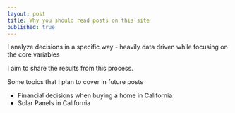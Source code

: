 ```yaml
---
layout: post
title: Why you should read posts on this site
published: true
---
```


I analyze decisions in a specific way - heavily data driven while focusing on the core variables

I aim to share the results from this process. 

Some topics that I plan to cover in future posts
- Financial decisions when buying a home in California
- Solar Panels in California
